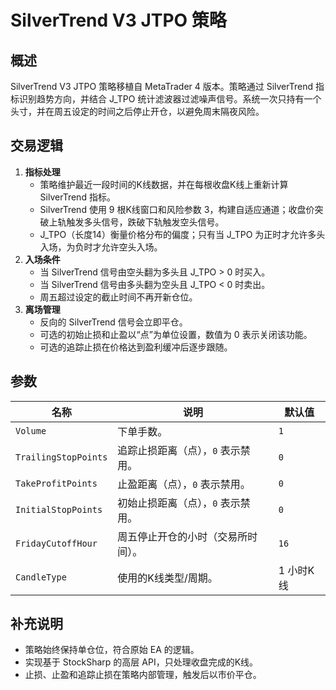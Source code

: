 # SilverTrend V3 JTPO 策略

## 概述
SilverTrend V3 JTPO 策略移植自 MetaTrader 4 版本。策略通过 SilverTrend 指标识别趋势方向，并结合 J_TPO 统计滤波器过滤噪声信号。系统一次只持有一个头寸，并在周五设定的时间之后停止开仓，以避免周末隔夜风险。

## 交易逻辑
1. **指标处理**
   - 策略维护最近一段时间的K线数据，并在每根收盘K线上重新计算 SilverTrend 指标。
   - SilverTrend 使用 9 根K线窗口和风险参数 3，构建自适应通道；收盘价突破上轨触发多头信号，跌破下轨触发空头信号。
   - J_TPO（长度14）衡量价格分布的偏度；只有当 J_TPO 为正时才允许多头入场，为负时才允许空头入场。
2. **入场条件**
   - 当 SilverTrend 信号由空头翻为多头且 J_TPO > 0 时买入。
   - 当 SilverTrend 信号由多头翻为空头且 J_TPO < 0 时卖出。
   - 周五超过设定的截止时间不再开新仓位。
3. **离场管理**
   - 反向的 SilverTrend 信号会立即平仓。
   - 可选的初始止损和止盈以“点”为单位设置，数值为 0 表示关闭该功能。
   - 可选的追踪止损在价格达到盈利缓冲后逐步跟随。

## 参数
| 名称 | 说明 | 默认值 |
| ---- | ---- | ------ |
| `Volume` | 下单手数。 | `1` |
| `TrailingStopPoints` | 追踪止损距离（点），`0` 表示禁用。 | `0` |
| `TakeProfitPoints` | 止盈距离（点），`0` 表示禁用。 | `0` |
| `InitialStopPoints` | 初始止损距离（点），`0` 表示禁用。 | `0` |
| `FridayCutoffHour` | 周五停止开仓的小时（交易所时间）。 | `16` |
| `CandleType` | 使用的K线类型/周期。 | 1 小时K线 |

## 补充说明
- 策略始终保持单仓位，符合原始 EA 的逻辑。
- 实现基于 StockSharp 的高层 API，只处理收盘完成的K线。
- 止损、止盈和追踪止损在策略内部管理，触发后以市价平仓。
